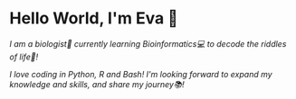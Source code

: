 # Hello World, I'm Eva 👋

*I am a biologist🌱 currently learning Bioinformatics💻 to decode the riddles of life🧩!*

*I love coding in Python, R and Bash! I'm looking forward to expand my knowledge and skills, and share my journey📚!*
